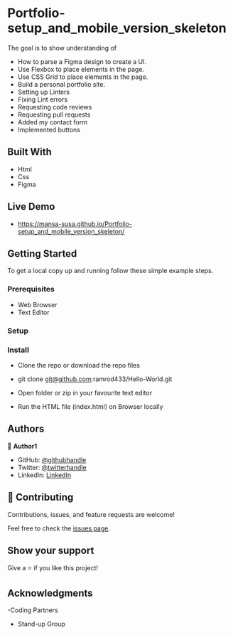 # Portfolio-setup_and_mobile_version_skeleton
The goal is to show understanding of 
- How to parse a Figma design to create a UI.
- Use Flexbox to place elements in the page.
- Use CSS Grid to place elements in the page.
- Build a personal portfolio site.
- Setting up Linters
- Fixing Lint errors
- Requesting code reviews
- Requesting pull requests
- Added my contact form
- Implemented buttons
## Built With
- Html
- Css
- Figma
## Live Demo
- https://mansa-susa.github.io/Portfolio-setup_and_mobile_version_skeleton/
## Getting Started
To get a local copy up and running follow these simple example steps.

### Prerequisites
- Web Browser
- Text Editor

### Setup

### Install
- Clone the repo or download the repo files
- git clone git@github.com:ramrod433/Hello-World.git

- Open folder or zip in your favourite text editor

- Run the HTML file (index.html) on Browser locally

## Authors

👤 **Author1**

- GitHub: [@githubhandle](https://github.com/mansa-susa)
- Twitter: [@twitterhandle](https://twitter.com/mansa_susa)
- LinkedIn: [LinkedIn](https://linkedin.com/in/faruq-hammed-931862169/)

## 🤝 Contributing

Contributions, issues, and feature requests are welcome!

Feel free to check the [issues page](../../issues/).

## Show your support

Give a ⭐️ if you like this project!

## Acknowledgments
-Coding Partners
- Stand-up Group
